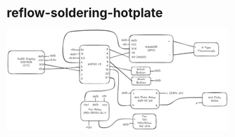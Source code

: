 # reflow-soldering-hotplate

<img src="https://github.com/socjordi/reflow-soldering-hotplate/blob/main/images/schematics.png" width="800"/>
